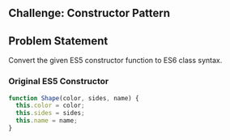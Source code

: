 ## Challenge: Constructor Pattern

## Problem Statement

Convert the given ES5 constructor function to ES6 class syntax.

### Original ES5 Constructor

```Javascript
function Shape(color, sides, name) {
  this.color = color;
  this.sides = sides;
  this.name = name;
}
```
